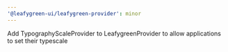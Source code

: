 ```yaml
---
'@leafygreen-ui/leafygreen-provider': minor
---
```


Add TypographyScaleProvider to LeafygreenProvider to allow applications to set their typescale
